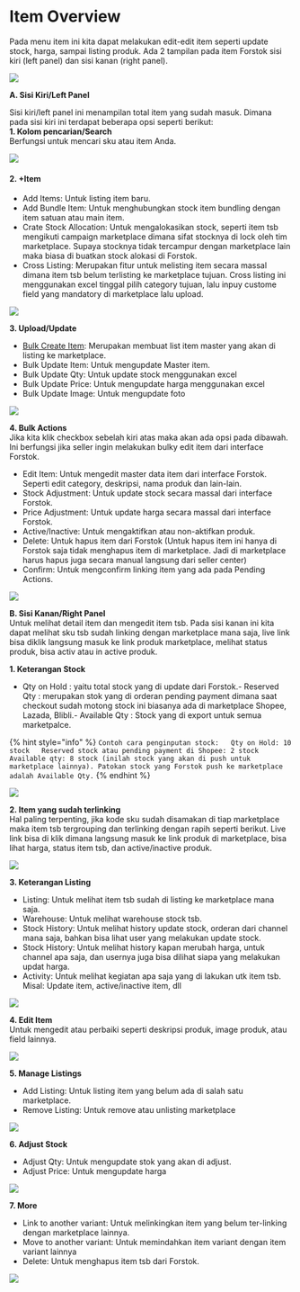 # Item Overview

Pada menu item ini kita dapat melakukan edit-edit item seperti update stock, harga, sampai listing produk. Ada 2 tampilan pada item Forstok sisi kiri \(left panel\) dan sisi kanan \(right panel\).

![](https://s3.amazonaws.com/cdn.freshdesk.com/data/helpdesk/attachments/production/48062529743/original/Lj3N1SMQznfLkg-9ghCh1x_yqQJ8UtW0fQ.png?1601730344)

**A. Sisi Kiri/Left Panel**

Sisi kiri/left panel ini menampilan total item yang sudah masuk. Dimana pada sisi kiri ini terdapat beberapa opsi seperti berikut:  
**1. Kolom pencarian/Search**  
Berfungsi untuk mencari sku atau item Anda.

![](../../.gitbook/assets/image%20%28149%29.png)

#### **2. +Item**

* Add Items: Untuk listing item baru.
* Add Bundle Item: Untuk menghubungkan stock item bundling dengan item satuan atau main item.
* Crate Stock Allocation: Untuk mengalokasikan stock, seperti item tsb mengikuti campaign marketplace dimana sifat stocknya di lock oleh tim marketplace. Supaya stocknya tidak tercampur dengan marketplace lain maka biasa di buatkan stock alokasi di Forstok.
* Cross Listing: Merupakan fitur untuk melisting item secara massal dimana item tsb belum terlisting ke marketplace tujuan. Cross listing ini menggunakan excel tinggal pilih category tujuan, lalu inpuy custome field yang mandatory di marketplace lalu upload.

![](../../.gitbook/assets/image%20%28204%29.png)

**3. Upload/Update**

* [Bulk Create Item](add-master-product.md): Merupakan membuat list item master yang akan di listing ke marketplace.
* Bulk Update Item: Untuk mengupdate Master item.
* Bulk Update Qty: Untuk update stock menggunakan excel
* Bulk Update Price: Untuk mengupdate harga menggunakan excel
* Bulk Update Image: Untuk mengupdate foto

![](../../.gitbook/assets/image%20%2861%29.png)

**4. Bulk Actions**  
Jika kita klik checkbox sebelah kiri atas maka akan ada opsi pada dibawah. Ini berfungsi jika seller ingin melakukan bulky edit item dari interface Forstok.

* Edit Item: Untuk mengedit master data item dari interface Forstok. Seperti edit category, deskripsi, nama produk dan lain-lain.
* Stock Adjustment: Untuk update stock secara massal dari interface Forstok.
* Price Adjustment: Untuk update harga secara massal dari interface Forstok.
* Active/Inactive: Untuk mengaktifkan atau non-aktifkan produk.
* Delete: Untuk hapus item dari Forstok \(Untuk hapus item ini hanya di Forstok saja tidak menghapus item di marketplace. Jadi di marketplace harus hapus juga secara manual langsung dari seller center\)
* Confirm: Untuk mengconfirm linking item yang ada pada Pending Actions.

![](../../.gitbook/assets/image%20%28101%29.png)

**B. Sisi Kanan/Right Panel**  
Untuk melihat detail item dan mengedit item tsb. Pada sisi kanan ini kita dapat melihat sku tsb sudah linking dengan marketplace mana saja, live link bisa diklik langsung masuk ke link produk marketplace, melihat status produk, bisa activ atau in active produk.  
  
**1. Keterangan Stock**  
 - Qty on Hold : yaitu total stock yang di update dari Forstok.- Reserved Qty : merupakan stok yang di orderan pending payment dimana saat checkout sudah motong stock ini biasanya ada di marketplace Shopee, Lazada, Blibli.- Available Qty : Stock yang di export untuk semua marketpalce.  


{% hint style="info" %}
`Contoh cara penginputan stock:  
Qty on Hold: 10 stock  
Reserved stock atau pending payment di Shopee: 2 stock  
Available qty: 8 stock (inilah stock yang akan di push untuk marketplace lainnya). Patokan stock yang Forstok push ke marketplace adalah Available Qty.`
{% endhint %}

![](../../.gitbook/assets/image%20%28270%29.png)

**2. Item yang sudah terlinking**  
Hal paling terpenting, jika kode sku sudah disamakan di tiap marketplace maka item tsb tergrouping dan terlinking dengan rapih seperti berikut. Live link bisa di klik dimana langsung masuk ke link produk di marketplace, bisa lihat harga, status item tsb, dan active/inactive produk.

![](../../.gitbook/assets/image%20%28186%29.png)

**3. Keterangan Listing**

* Listing: Untuk melihat item tsb sudah di listing ke marketplace mana saja.
* Warehouse: Untuk melihat warehouse stock tsb.
* Stock History: Untuk melihat history update stock, orderan dari channel mana saja, bahkan bisa lihat user yang melakukan update stock.
* Stock History: Untuk melihat history kapan merubah harga, untuk channel apa saja, dan usernya juga bisa dilihat siapa yang melakukan updat harga.
* Activity: Untuk melihat kegiatan apa saja yang di lakukan utk item tsb. Misal: Update item, active/inactive item, dll

![](../../.gitbook/assets/image%20%28181%29.png)

**4. Edit Item**  
Untuk mengedit atau perbaiki seperti deskripsi produk, image produk, atau field lainnya.

![](../../.gitbook/assets/image%20%28261%29.png)

**5. Manage Listings**

* Add Listing: Untuk listing item yang belum ada di salah satu marketplace.
* Remove Listing: Untuk remove atau unlisting marketplace

![](../../.gitbook/assets/image%20%2898%29.png)

**6. Adjust Stock**

* Adjust Qty: Untuk mengupdate stok yang akan di adjust.
* Adjust Price: Untuk mengupdate harga

![](../../.gitbook/assets/image%20%28221%29.png)

**7. More**

* Link to another variant: Untuk melinkingkan item yang belum ter-linking dengan marketplace lainnya.
* Move to another variant: Untuk memindahkan item variant dengan item variant lainnya
* Delete: Untuk menghapus item tsb dari Forstok.

![](../../.gitbook/assets/image%20%28118%29.png)


